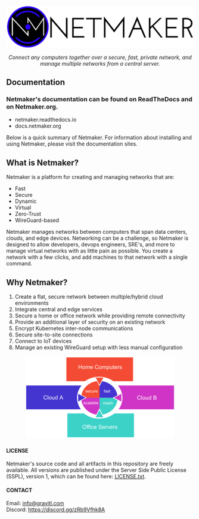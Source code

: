 
<p align="center">
  <img src="netmaker.png"><break/>
</p>
<p align="center">
<i>Connect any computers together over a secure, fast, private network, and manage multiple networks from a central server.</i> 
</p>

## Documentation

### Netmaker's documentation can be found on ReadTheDocs and on Netmaker.org.

- netmaker.readthedocs.io
- docs.netmaker.org

Below is a quick summary of Netmaker. For information about installing and using Netmaker, please visit the documentation sites.

## What is Netmaker?
Netmaker is a platform for creating and managing networks that are:

- Fast
- Secure
- Dynamic
- Virtual
- Zero-Trust
- WireGuard-based

Netmaker manages networks between computers that span data centers, clouds, and edge devices. Networking can be a challenge, so Netmaker is designed to allow developers, devops engineers, SRE's, and more to manage virtual networks with as little pain as possible. You create a network with a few clicks, and add machines to that network with a single command.

## Why Netmaker?
 1. Create a flat, secure network between multiple/hybrid cloud environments
 2. Integrate central and edge services
 3. Secure a home or office network while providing remote connectivity
 4. Provide an additional layer of security on an existing network
 5. Encrypt Kubernetes inter-node communications
 6. Secure site-to-site connections
 7. Connect to IoT devices
 8. Manage an existing WireGuard setup with less manual configuration

<p align="center">
  <img src="mesh-diagram.png">
</p>


#### LICENSE

Netmaker's source code and all artifacts in this repository are freely available. All versions are published under the Server Side Public License (SSPL), version 1, which can be found here: [LICENSE.txt](./LICENSE.txt).

#### CONTACT

Email: info@gravitl.com  
Discord: https://discord.gg/zRb9Vfhk8A
